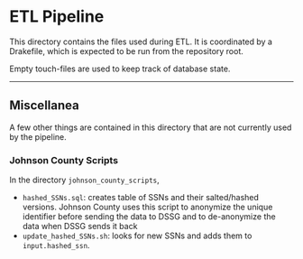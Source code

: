 # ETL Pipeline

This directory contains the files used during ETL. It is coordinated by a
Drakefile, which is expected to be run from the repository root.

Empty touch-files are used to keep track of database state.

------------------------

## Miscellanea

A few other things are contained in this directory that are not currently used by the pipeline.

### Johnson County Scripts

In the directory `johnson_county_scripts`, 
* `hashed_SSNs.sql`: creates table of SSNs and their salted/hashed versions. Johnson County uses this script to anonymize the unique identifier before sending the data to DSSG and to de-anonymize the data when DSSG sends it back
* `update_hashed_SSNs.sh`: looks for new SSNs and adds them to `input.hashed_ssn`. 
